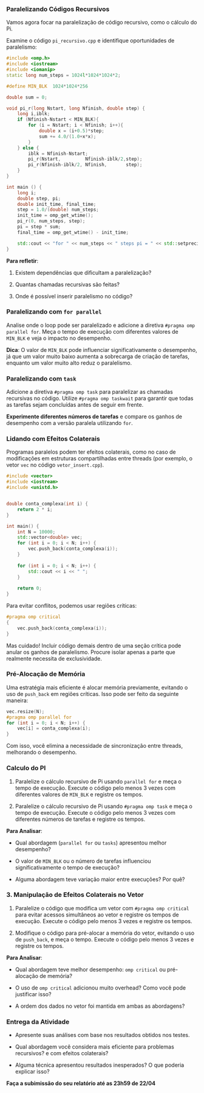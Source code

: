 
### Paralelizando Códigos Recursivos

Vamos agora focar na paralelização de código recursivo, como o cálculo do Pi.

Examine o código `pi_recursivo.cpp` e identifique oportunidades de paralelismo:

```cpp
#include <omp.h>
#include <iostream>
#include <iomanip>
static long num_steps = 1024l*1024*1024*2;

#define MIN_BLK  1024*1024*256

double sum = 0;

void pi_r(long Nstart, long Nfinish, double step) {
    long i,iblk;
    if (Nfinish-Nstart < MIN_BLK){
        for (i = Nstart; i < Nfinish; i++){
            double x = (i+0.5)*step;
            sum += 4.0/(1.0+x*x); 
        }
    } else {
        iblk = Nfinish-Nstart;
        pi_r(Nstart,         Nfinish-iblk/2,step);
        pi_r(Nfinish-iblk/2, Nfinish,       step);
    }
}

int main () {
    long i;
    double step, pi;
    double init_time, final_time;
    step = 1.0/(double) num_steps;
    init_time = omp_get_wtime();
    pi_r(0, num_steps, step);
    pi = step * sum;
    final_time = omp_get_wtime() - init_time;

    std::cout << "for " << num_steps << " steps pi = " << std::setprecision(15) << pi << " in " << final_time << " secs\n";
}
```

**Para refletir**:

   1. Existem dependências que dificultam a paralelização?

   2. Quantas chamadas recursivas são feitas?

   3. Onde é possível inserir paralelismo no código?



### Paralelizando com `for parallel`

Analise onde o loop pode ser paralelizado e adicione a diretiva `#pragma omp parallel for`. Meça o tempo de execução com diferentes valores de `MIN_BLK` e veja o impacto no desempenho.

   **Dica**: O valor de `MIN_BLK` pode influenciar significativamente o desempenho, já que um valor muito baixo aumenta a sobrecarga de criação de tarefas, enquanto um valor muito alto reduz o paralelismo.

### Paralelizando com `task`

Adicione a diretiva `#pragma omp task` para paralelizar as chamadas recursivas no código. Utilize `#pragma omp taskwait` para garantir que todas as tarefas sejam concluídas antes de seguir em frente.

   **Experimente diferentes números de tarefas** e compare os ganhos de desempenho com a versão paralela utilizando `for`.


### Lidando com Efeitos Colaterais

Programas paralelos podem ter efeitos colaterais, como no caso de modificações em estruturas compartilhadas entre threads (por exemplo, o vetor `vec` no código `vetor_insert.cpp`).

```cpp
#include <vector>
#include <iostream>
#include <unistd.h>


double conta_complexa(int i) {
	return 2 * i;
}

int main() {
	int N = 10000; 
	std::vector<double> vec;
	for (int i = 0; i < N; i++) {
		vec.push_back(conta_complexa(i));
	}
	
	for (int i = 0; i < N; i++) {
		std::cout << i << " ";
	}
	
	return 0;
}
```

Para evitar conflitos, podemos usar regiões críticas:

```cpp
#pragma omp critical
{
    vec.push_back(conta_complexa(i));
}
```

Mas cuidado! Incluir código demais dentro de uma seção crítica pode anular os ganhos de paralelismo. Procure isolar apenas a parte que realmente necessita de exclusividade.

### Pré-Alocação de Memória

Uma estratégia mais eficiente é alocar memória previamente, evitando o uso de `push_back` em regiões críticas. Isso pode ser feito da seguinte maneira:

```cpp
vec.resize(N);
#pragma omp parallel for
for (int i = 0; i < N; i++) {
    vec[i] = conta_complexa(i);
}
```

Com isso, você elimina a necessidade de sincronização entre threads, melhorando o desempenho.

### Calculo do PI

1. Paralelize o cálculo recursivo de Pi usando `parallel for` e meça o tempo de execução. Execute o código pelo menos 3 vezes com diferentes valores de `MIN_BLK` e registre os tempos.
  
2. Paralelize o cálculo recursivo de Pi usando `#pragma omp task` e meça o tempo de execução. Execute o código pelo menos 3 vezes com diferentes números de tarefas e registre os tempos.

**Para Analisar**:

- Qual abordagem (`parallel for` ou `tasks`) apresentou melhor desempenho? 

- O valor de `MIN_BLK` ou o número de tarefas influenciou significativamente o tempo de execução?

- Alguma abordagem teve variação maior entre execuções? Por quê?



### 3. Manipulação de Efeitos Colaterais no Vetor

1. Paralelize o código que modifica um vetor com `#pragma omp critical` para evitar acessos simultâneos ao vetor e registre os tempos de execução. Execute o código pelo menos 3 vezes e registre os tempos.

2. Modifique o código para pré-alocar a memória do vetor, evitando o uso de `push_back`, e meça o tempo. Execute o código pelo menos 3 vezes e registre os tempos.

**Para Analisar**:

- Qual abordagem teve melhor desempenho: `omp critical` ou pré-alocação de memória?

- O uso de `omp critical` adicionou muito overhead? Como você pode justificar isso?

- A ordem dos dados no vetor foi mantida em ambas as abordagens?


### Entrega da Atividade 

- Apresente suas análises com base nos resultados obtidos nos testes.

- Qual abordagem você considera mais eficiente para problemas recursivos? e com efeitos colaterais?

- Alguma técnica apresentou resultados inesperados? O que poderia explicar isso?


**Faça a subimissão do seu relatório  até as 23h59 de 22/04** 
